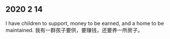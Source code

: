 ## 2020 2 14

I have children to support, money to be earned, and a home to be maintained.
我有一群孩子要供，要赚钱，还要养一所房子。